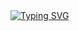 <a href="https://git.io/typing-svg">
  <img src="https://readme-typing-svg.herokuapp.com?font=Fira+Code&weight=600&size=30&duration=3000&pause=5000&color=0E1218&background=131923&center=true&vCenter=true&width=1000&lines=Full+Stack+Developer+%7C+Ingeniero+en+Informática+%7C+Apasionado+por+la+tecnología" alt="Typing SVG" />
</a>
